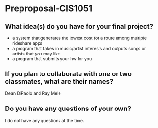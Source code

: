 # Preproposal-CIS1051

## What idea(s) do you have for your final project?

- a system that generates the lowest cost for a route among multiple rideshare apps
- a program that takes in music/artist interests and outputs songs or artists that you may like
- a program that submits your hw for you

## If you plan to collaborate with one or two classmates, what are their names?

Dean DiPaolo and Ray Mele

## Do you have any questions of your own?

I do not have any questions at the time.
